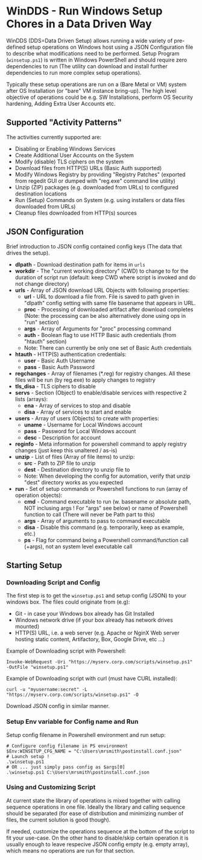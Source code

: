 # WinDDS - Run Windows Setup Chores in a Data Driven Way

WinDDS (DDS=Data Driven Setup) allows running a wide variety of pre-defined setup operations on Windows host using a
JSON Configuration file to describe what modifications need to be performed.
Setup Program (`winsetup.ps1`) is written in Windows PowerShell and should require zero
dependencies to run (The utility can download and install further
dependencies to run more complex setup operations).

Typically these setup operations are run on a (Bare Metal or VM) system after OS Installation
(or "bare" VM instance bring-up). The high level objective of operations could be e.g. SW
Installations, perform OS Security hardening, Adding Extra User Accounts etc.

## Supported "Activity Patterns"

The activities currently supported are:

- Disabling or Enabling Windows Services
- Create Additional User Accounts on the System
- Modify (disable) TLS ciphers on the system
- Download files from HTTP(S) URLs (Basic Auth supported)
- Modify Windows Registry by providing "Registry Patches" (exported from
  regedit GUI or dumped with "reg.exe" command line utility)
- Unzip (ZIP) packages (e.g. downloaded from URLs) to configured destination locations
- Run (Setup) Commands on System (e.g. using installers or data files
  downloaded from URLs)
- Cleanup files downloaded from HTTP(s) sources

## JSON Configuration

Brief introduction to JSON config contained config keys (The data that drives
the setup).

- **dlpath** - Download destination path for items in `urls`
- **workdir** - The "current working directory" (CWD) to change to for the duration
  of script run (default: keep CWD where script is invoked and do not change
  directory)
- **urls** - Array of JSON download URL Objects with following properties:
  - **url** - URL to download a file from. File is saved to path given in "dlpath" config setting
    with same file basename that appears in URL.
  - **proc** - Processing of downloaded artifact after download completes (Note: the processing can be also
      alternatively done using ops in "run" section)
  - **args** - Array of Arguments for "proc" processing command
  - **auth** - Boolean flag to use HTTP Basic auth credentials (from "htauth" section)
  - Note: There can currently be only one set of Basic Auth credentials
- **htauth** - HTTP(S) authentication credentials:
  - **user** - Basic Auth Username
  - **pass** - Basic Auth Password
- **regchanges** - Array of filenames (*.reg) for registry changes. All these files will be run (by reg.exe) to
  apply changes to registry
- **tls_disa** - TLS ciphers to disable
- **servs** - Section (Object) to enable/disable services with respective 2 lists (arrays):
  - **ena** - Array of services to stop and disable
  - **disa** - Array of services to start and enable
- **users** - Array of users (Objects) to create with properties:
  - **uname** - Username for Local Windows account
  - **pass** - Password for Local Windows account
  - **desc** - Description for account
- **reginfo** - Meta information for powershell command to apply registry changes
  (just keep this unaltered / as-is)
- **unzip** - List of files (Array of file items) to unzip:
  - **src** - Path to ZIP file to unzip
  - **dest** - Destination directory to unzip file to
  - Note: When developing the config for automation, verify that
unzip "dest" directory works as you expected
- **run** - Set of setup commands or Powershell functions to run (array of operation objects):
  - **cmd** - Command executable to run (w. basename or absolute path,
NOT inclusing args ! For "args" see below) or name of Powershell function
to call (There will never be Path part to this)
  - **args** - Array of arguments to pass to command executable
  - **disa** - Disable this command (e.g. temporarily, keep as example, etc.)
  - **ps** - Flag for command being a Powershell command/function call (+args), not an system level executable call
  
## Starting Setup

### Downloading Script and Config

The first step is to get the `winsetup.ps1` and setup config (JSON) to your windows box. The files could originate from (e.g):

- Git - in case your Windows box already has Git Installed
- Windows network drive (if your box already has network drives mounted)
- HTTP(S) URL, i.e. a web server (e.g. Apache or NginX Web server hosting static content, Artifactory, Box, Google Drive, etc ...)

Example of Downloading script with Powershell:

```
Invoke-WebRequest -Uri "https://myserv.corp.com/scripts/winsetup.ps1" -OutFile "winsetup.ps1"
```

Example of Downloading script with curl (must have CURL installed):

```
curl -u "myusername:secret" -L "https://myserv.corp.com/scripts/winsetup.ps1" -O
```

Download JSON config in similar manner.


### Setup Env variable for Config name and Run

Setup config filename in Powershell environment and run setup:

```
# Configure config filename in PS environment
$Env:WINSETUP_CFG_NAME = "C:\Users\mrsmith\postinstall.conf.json"
# Launch setup !
.\winsetup.ps1
# OR ... just simply pass config as $args[0]
.\winsetup.ps1 C:\Users\mrsmith\postinstall.conf.json
```

### Using and Customizing Script

At current state the library of operations is mixed together with
calling sequence operations in one file. Ideally the library and calling
sequence should be separated (for ease of distribution and minimizing number of files,
the current solution is good though).

If needed, customize the operations sequence at the bottom of the script to fit
your use-case. On the other hand to disable/skip certain operation it is usually
enough to leave respecive JSON config empty (e.g. empty array), which
means no operations are run for that section.
